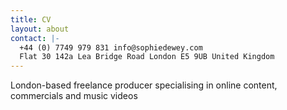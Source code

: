 ```yaml
---
title: CV
layout: about
contact: |-
  +44 (0) 7749 979 831 info@sophiedewey.com
  Flat 30 142a Lea Bridge Road London E5 9UB United Kingdom
---
```


London-based freelance producer specialising in online content, commercials and music videos